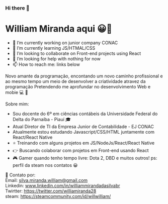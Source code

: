 ### Hi there 👋

<!--
**WillMS28/WillMS28** is a ✨ _special_ ✨ repository because its `README.md` (this file) appears on your GitHub profile.

Here are some ideas to get you started:


-->
# William Miranda aqui :grinning::wave:

- 🔭 I’m currently working on junior company CONAC
- 🌱 I’m currently learning JS/HTMAL/CSS
- 👯 I’m looking to collaborate on Front-end projects using React
- 🤔 I’m looking for help with nothing for now
- 📫 How to reach me: links below


Novo amante da programação, encontando um novo caminho profissional e ao mesmo tempo um meio de desenvolver a criatividade atravez da programação
Pretendendo me aprofundar no desenvolvimento Web e mobie :computer: :iphone:

Sobre mim:
 - Sou docente do 6º em ciências contábeis da Universidade Federal do Delta do Parnaíba - Piauí :mortar_board:
 - Atual Diretor de TI da Empresa Junior de Contabilidade - EJ CONAC 
 - Atualmente estou estudando  Javascript/CSS/HTML juntamente com React/React Native
 - :star: Treinando com alguns projetos em JS/NodeJs/React/React Native
 - :point_right: Buscando colaborar com projetos em Front-end usando React
 - :video_game: Gamer quando tenho tempo livre: Dota 2, DBD e muitos outros! ps: perfil da steam nos contatos :grinning:

:email: Contato por:
<br/>Email: silva.miranda.william@gmail.com
<br/>Linkedin: www.linkedin.com/in/williammirandadasilvabr
<br/>Twirtter: https://twitter.com/williamiranda28
<br/>steam: https://steamcommunity.com/id/willwilliam/
